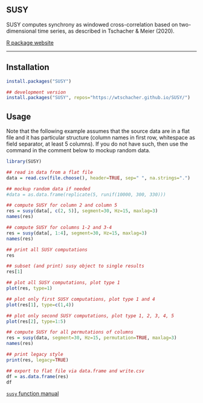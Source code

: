 SUSY
----

SUSY computes synchrony as windowed cross-correlation based on two-dimensional time series, as described in Tschacher & Meier (2020).

[R package website](https://wtschacher.github.io/SUSY/)

----

Installation
----

```r
install.packages("SUSY")

## development version
install.packages("SUSY", repos="https://wtschacher.github.io/SUSY/")
```

Usage
----

Note that the following example assumes that the source data are in a flat file and it has particular structure (column names in first row, whitespace as field separator, at least 5 columns). If you do not have such, then use the command in the comment below to mockup random data.

```r
library(SUSY)

## read in data from a flat file
data = read.csv(file.choose(), header=TRUE, sep=" ", na.strings=".")

## mockup random data if needed
#data = as.data.frame(replicate(5, runif(10000, 300, 330)))

## compute SUSY for column 2 and column 5
res = susy(data[, c(2, 5)], segment=30, Hz=15, maxlag=3)
names(res)

## compute SUSY for columns 1-2 and 3-4
res = susy(data[, 1:4], segment=30, Hz=15, maxlag=3)
names(res)

## print all SUSY computations
res

## subset (and print) susy object to single results
res[1]

## plot all SUSY computations, plot type 1
plot(res, type=1)

## plot only first SUSY computations, plot type 1 and 4
plot(res[1], type=c(1,4))

## plot only second SUSY computations, plot type 1, 2, 3, 4, 5
plot(res[2], type=1:5)

## compute SUSY for all permutations of columns
res = susy(data, segment=30, Hz=15, permutation=TRUE, maxlag=3)
names(res)

## print legacy style
print(res, legacy=TRUE)

## export to flat file via data.frame and write.csv
df = as.data.frame(res)
df
```

[`susy` function manual](https://wtschacher.github.io/SUSY/reference/susy.html)
